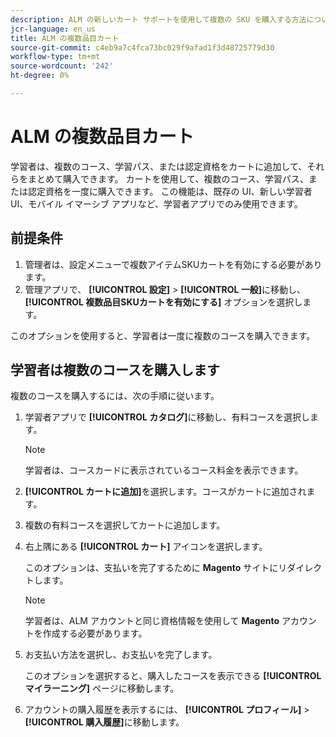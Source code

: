 ```yaml
---
description: ALM の新しいカート サポートを使用して複数の SKU を購入する方法について説明します。
jcr-language: en_us
title: ALM の複数品目カート
source-git-commit: c4eb9a7c4fca73bc029f9afad1f3d48725779d30
workflow-type: tm+mt
source-wordcount: '242'
ht-degree: 0%

---
```



# ALM の複数品目カート

学習者は、複数のコース、学習パス、または認定資格をカートに追加して、それらをまとめて購入できます。 カートを使用して、複数のコース、学習パス、または認定資格を一度に購入できます。 この機能は、既存の UI、新しい学習者 UI、モバイル イマーシブ アプリなど、学習者アプリでのみ使用できます。

## 前提条件

1. 管理者は、設定メニューで複数アイテムSKUカートを有効にする必要があります。
1. 管理アプリで、 **[!UICONTROL 設定]** > **[!UICONTROL 一般]**&#x200B;に移動し、 **[!UICONTROL 複数品目SKUカートを有効にする]** オプションを選択します。

このオプションを使用すると、学習者は一度に複数のコースを購入できます。

## 学習者は複数のコースを購入します

複数のコースを購入するには、次の手順に従います。

1. 学習者アプリで **[!UICONTROL カタログ]**&#x200B;に移動し、有料コースを選択します。

   >[!NOTE]
   >
   >学習者は、コースカードに表示されているコース料金を表示できます。

1. **[!UICONTROL カートに追加]**&#x200B;を選択します。コースがカートに追加されます。
1. 複数の有料コースを選択してカートに追加します。
1. 右上隅にある **[!UICONTROL カート]** アイコンを選択します。

   このオプションは、支払いを完了するために **Magento** サイトにリダイレクトします。

   >[!NOTE]
   >
   >学習者は、ALM アカウントと同じ資格情報を使用して **Magento** アカウントを作成する必要があります。

1. お支払い方法を選択し、お支払いを完了します。

   このオプションを選択すると、購入したコースを表示できる **[!UICONTROL マイラーニング]** ページに移動します。

1. アカウントの購入履歴を表示するには、 **[!UICONTROL プロフィール]** > **[!UICONTROL 購入履歴]**&#x200B;に移動します。

